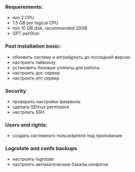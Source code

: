 ### Requerements: 
+ min 2 CPU
+ 1.5 GB per logical CPU
+ min 10 GB disk, recommended 20GB
+ GPT partition

### Post installation basic:
+ обновить систему и апгрейднуть до последней версии
+ настроить таймзону
+ установить базовые утилиты для работы
+ настроить днс сервер
+ настроить нтп сервер

### Security
+ проверить настройки фаервола
+ сделать SElinux permissive
+ настроить SSH

### Users and rights:
+ создать системного пользователя под приложение

### Logrotate and confs backups
+ настроить logrotate
+ настроить автоматические бэкапы конфигов


